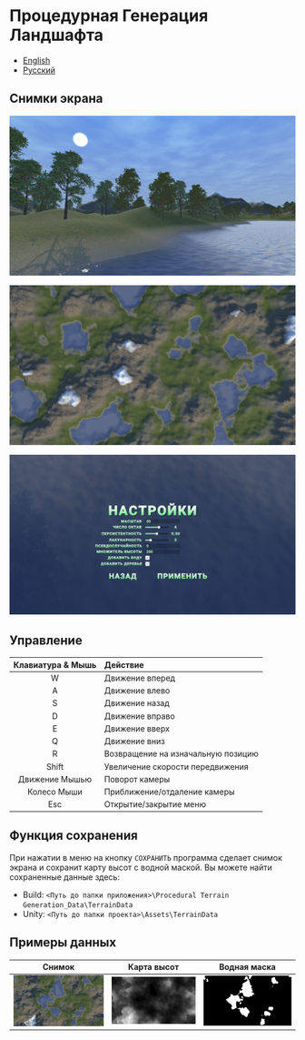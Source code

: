 # Процедурная Генерация Ландшафта

- [English](README.md)
- [Русский](README_RUS.md)

## Снимки экрана

![Screenshot_1](Screenshots/Screenshot_1.png)

![Screenshot_2](Screenshots/Screenshot_2.png)

![Screenshot_3](Screenshots/Screenshot_3_ru.png)

## Управление

| Клавиатура & Мышь | Действие |
|:-:|:-|
| W | Движение вперед |
| A | Движение влево |
| S | Движение назад |
| D | Движение вправо |
| E | Движение вверх |
| Q | Движение вниз |
| R | Возвращение на изначальную позицию |
| Shift | Увеличение скорости передвижения |
| Движение Мышью | Поворот камеры |
| Колесо Мыши | Приближение/отдаление камеры |
| Esc | Открытие/закрытие меню |

## Функция сохранения

При нажатии в меню на кнопку `СОХРАНИТЬ` программа сделает снимок экрана и сохранит карту высот с водной маской. Вы можете найти сохраненные данные здесь:

- Build: `<Путь до папки приложения>\Procedural Terrain Generation_Data\TerrainData`
- Unity: `<Путь до папки проекта>\Assets\TerrainData`

## Примеры данных

| Снимок | Карта высот | Водная маска |
|:-:|:-:|:-:|
| ![TerrainData_Image](Screenshots/TerrainData_Image.png) | ![TerrainData_HeightMap](Screenshots/TerrainData_HeightMap.png) | ![TerrainData_WaterMask](Screenshots/TerrainData_WaterMask.png)|
